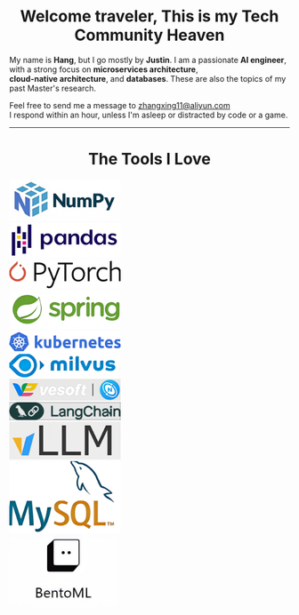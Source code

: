 
<div align="center">
  <h1> Welcome traveler, This is my Tech Community Heaven</h1>
</div>

My name is **Hang**, but I go mostly by **Justin**. I am a passionate **AI engineer**,  with a strong focus on **microservices architecture**,  
**cloud-native architecture**, and **databases**. These are also the topics of my past Master's research.  

Feel free to send me a message to [zhangxing11@aliyun.com](mailto:zhangxing11@aliyun.com)  
I respond within an hour, unless I'm asleep or distracted by code or a game.

---

<div align="center">
  <h1>The Tools I Love</h1>
</div>

<div style="width:50%; height:auto;">
  <img src="./numpy.png" alt="numpy" width="200"/>
  <img src="./pandas.png" alt="pandas" width="200"/> 
  <img src="./pytorch.png" alt="pytorch" width="200"/>
  <img src="./spring.png" alt="spring" width="200"/>
</div>
<div style="width:50%; height:auto;">
  <img src="./k8s.png" alt="k8s" width="200"/>
  <img src="./milvus.png" alt="milvus" width="200"/>
  <img src="./nebula.png" alt="nebula" width="200"/>
  <img src="./langchain.png" alt="langchain" width="200"/>
</div> 
<div style="width:50%; height:auto;"> 
  <img src="./vllm.png" alt="vllm" width="200"/> 
  <img src="./mysql.png" alt="mysql" width="200"/>
  <img src="./BentoML.png" alt="BentoML" width="200"/>
</div>
